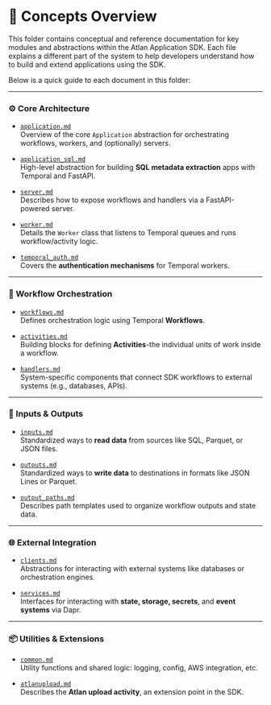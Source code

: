 # 📘 Concepts Overview

This folder contains conceptual and reference documentation for key modules and abstractions within the Atlan Application SDK. Each file explains a different part of the system to help developers understand how to build and extend applications using the SDK.

Below is a quick guide to each document in this folder:

---

### ⚙️ Core Architecture

- [`application.md`](application.md)  
  Overview of the core `Application` abstraction for orchestrating workflows, workers, and (optionally) servers.

- [`application_sql.md`](application_sql.md)  
  High-level abstraction for building **SQL metadata extraction** apps with Temporal and FastAPI.

- [`server.md`](server.md)  
  Describes how to expose workflows and handlers via a FastAPI-powered server.

- [`worker.md`](worker.md)  
  Details the `Worker` class that listens to Temporal queues and runs workflow/activity logic.

- [`temporal_auth.md`](temporal_auth.md)  
  Covers the **authentication mechanisms** for Temporal workers.

---

### 🔁 Workflow Orchestration

- [`workflows.md`](workflows.md)  
  Defines orchestration logic using Temporal **Workflows**.

- [`activities.md`](activities.md)  
  Building blocks for defining **Activities**-the individual units of work inside a workflow.

- [`handlers.md`](handlers.md)  
  System-specific components that connect SDK workflows to external systems (e.g., databases, APIs).

---

### 🔌 Inputs & Outputs

- [`inputs.md`](inputs.md)  
  Standardized ways to **read data** from sources like SQL, Parquet, or JSON files.

- [`outputs.md`](outputs.md)  
  Standardized ways to **write data** to destinations in formats like JSON Lines or Parquet.

- [`output_paths.md`](output_paths.md)  
  Describes path templates used to organize workflow outputs and state data.

---

### 🌐 External Integration

- [`clients.md`](clients.md)  
  Abstractions for interacting with external systems like databases or orchestration engines.

- [`services.md`](services.md)  
  Interfaces for interacting with **state, storage, secrets**, and **event systems** via Dapr.

---

### 📦 Utilities & Extensions

- [`common.md`](common.md)  
  Utility functions and shared logic: logging, config, AWS integration, etc.

- [`atlanupload.md`](atlanupload.md)  
  Describes the **Atlan upload activity**, an extension point in the SDK.



